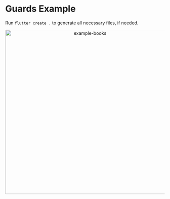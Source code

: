 # Guards Example

Run `flutter create .` to generate all necessary files, if needed.

<p align="center">
<img src="https://raw.githubusercontent.com/slovnicki/beamer_examples/master/example-guards.gif" alt="example-books" width="520">